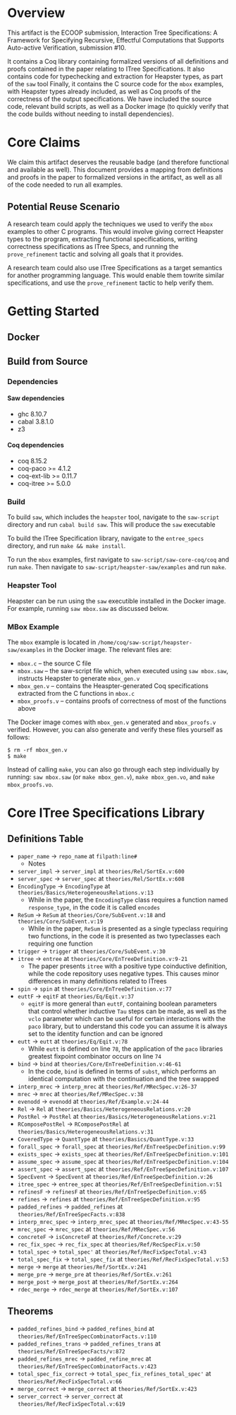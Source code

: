 # Overview
This artifact is the ECOOP submission, Interaction Tree Specifications: A Framework for Specifying Recursive, Effectful Computations that Supports Auto-active Verification, submission #10.

It contains a Coq library containing formalized versions of all definitions and proofs contained in the paper relating to ITree Specifications.
It also contains code for typechecking and extraction for Heapster types, as part of the `saw` tool
Finally, it contains the C source code for the `mbox` examples, with Heapster types already included, as well as Coq proofs of the correctness of the output specifications.
 We have included the source code, relevant build scripts, as well as a Docker image (to quickly verify that the code builds without needing to install dependencies).

# Core Claims
We claim this artifact deserves the reusable badge (and therefore functional and available as well).
This document provides a mapping from definitions and proofs in the paper to formalized versions in the artifact, as well as all of the code needed to run all examples.

## Potential Reuse Scenario
A research team could apply the techniques we used to verify the `mbox` examples to other C programs.
This would involve giving correct Heapster types to the program, extracting functional specifications, writing correctness specifications as ITree Specs, and running the `prove_refinement` tactic and solving all goals that it provides.

A research team could also use ITree Specifications as a target semantics for another programming language.
This would enable them towrite similar specifications, and use the `prove_refinement` tactic to help verify them.

# Getting Started
## Docker

## Build from Source

### Dependencies
#### Saw dependencies
- ghc 8.10.7
- cabal 3.8.1.0
- z3
#### Coq dependencies
- coq 8.15.2
- coq-paco >= 4.1.2
- coq-ext-lib >= 0.11.7
- coq-itree >= 5.0.0
### Build
To build `saw`, which includes the `heapster` tool, navigate to the `saw-script` directory and run `cabal build saw`. This will produce the `saw` executable

To build the ITree Specification library, navigate to the `entree_specs` directory, and run `make && make install`.

To run the `mbox` examples, first navigate to `saw-script/saw-core-coq/coq` and run `make`. Then navigate to `saw-script/heapster-saw/examples` and run `make`.
### Heapster Tool

Heapster can be run using the `saw` executible installed in the Docker image.
For example, running `saw mbox.saw` as discussed below.


### MBox Example

The `mbox` example is located in `/home/coq/saw-script/heapster-saw/examples` in the Docker image. The relevant files are:
- `mbox.c` – the source C file
- `mbox.saw` – the saw-script file which, when executed using `saw mbox.saw`, instructs Heapster to generate `mbox_gen.v`
- `mbox_gen.v` – contains the Heaspter-generated Coq specifications extracted from the C functions in `mbox.c`
- `mbox_proofs.v` – contains proofs of correctness of most of the functions above

The Docker image comes with `mbox_gen.v` generated and `mbox_proofs.v` verified.
However, you can also generate and verify these files yourself as follows:
```
$ rm -rf mbox_gen.v
$ make
```
Instead of calling `make`, you can also go through each step individually by running: `saw mbox.saw` (or `make mbox_gen.v`), `make mbox_gen.vo`, and `make mbox_proofs.vo`.



# Core ITree Specifications Library
## Definitions Table
- `paper_name` -> `repo_name` at `filpath:line#`
    - Notes
- `server_impl` -> `server_impl` at `theories/Rel/SortEx.v:600`
- `server_spec` -> `server_spec` at `theories/Rel/SortEx.v:608`
- `EncodingType` -> `EncodingType` at `theories/Basics/HeterogeneousRelations.v:13`
    - While in the paper, the `EncodingType` class requires a function named `response_type`, in the code it is called `encodes`
- `ReSum` -> `ReSum` at `theories/Core/SubEvent.v:18` and `theories/Core/SubEvent.v:19`
    - While in the paper, `ReSum` is presented as a single typeclass requiring two functions, in the code it is presented as two typeclasses each requiring one function
- `trigger` -> `trigger` at `theories/Core/SubEvent.v:30`
- `itree` -> `entree` at `theories/Core/EnTreeDefinition.v:9-21`
    - The paper presents `itree` with a positive type coinductive definition, while the code repository uses negative types. This causes minor differences in many definitions related to ITrees
- `spin` -> `spin` at `theories/Core/EnTreeDefinition.v:77`
- `euttF` -> `eqitF` at `theories/Eq/Eqit.v:37`
    - `eqitF` is more general than `euttF`, containing boolean parameters that control whether inductive `Tau` steps can be made, as well as the `vclo` parameter which can be useful for certain interactions with the `paco` library, but to understand this code you can assume it is always set to the identity function and can be ignored
- `eutt` -> `eutt` at `theories/Eq/Eqit.v:78`
    - While `eutt` is defined on line `78`, the application of the `paco` libraries greatest fixpoint combinator occurs on line `74`
- `bind` -> `bind` at `theories/Core/EnTreeDefinition.v:46-61`
    - In the code, `bind` is defined in terms of `subst`, which performs an identical computation with the continuation and the tree swapped
- `interp_mrec` -> `interp_mrec` at `theories/Ref/MRecSpec.v:26-37`
- `mrec` -> `mrec` at `theories/Ref/MRecSpec.v:38`
- `evenodd` -> `evenodd` at `theories/Ref/Example.v:24-44`
- `Rel` -> `Rel` at `theories/Basics/HeterogeneousRelations.v:20`
- `PostRel` -> `PostRel` at `theories/Basics/HeterogeneousRelations.v:21`
- `RComposePostRel` -> `RComposePostRel` at `theories/Basics/HeterogeneousRelations.v:31`
- `CoveredType` -> `QuantType` at `theories/Basics/QuantType.v:33`
- `forall_spec` -> `forall_spec` at `theories/Ref/EnTreeSpecDefinition.v:99`
- `exists_spec` -> `exists_spec` at `theories/Ref/EnTreeSpecDefinition.v:101`
- `assume_spec` -> `assume_spec` at `theories/Ref/EnTreeSpecDefinition.v:104`
- `assert_spec` -> `assert_spec` at `theories/Ref/EnTreeSpecDefinition.v:107`
- `SpecEvent` -> `SpecEvent` at `theories/Ref/EnTreeSpecDefinition.v:26`
- `itree_spec` -> `entree_spec` at `theories/Ref/EnTreeSpecDefinition.v:51`
- `refinesF` -> `refinesF` at `theories/Ref/EnTreeSpecDefinition.v:65`
- `refines` -> `refines` at `theories/Ref/EnTreeSpecDefinition.v:95`
- `padded_refines` -> `padded_refines` at `theories/Ref/EnTreeSpecFacts.v:838`
- `interp_mrec_spec` -> `interp_mrec_spec` at `theories/Ref/MRecSpec.v:43-55`
- `mrec_spec` -> `mrec_spec` at `theories/Ref/MRecSpec.v:56`
- `concreteF` -> `isConcreteF` at `theories/Ref/Concrete.v:29`
- `rec_fix_spec` -> `rec_fix_spec` at `theories/Ref/RecSpecFix.v:50`
-  `total_spec` -> `total_spec'` at `theories/Ref/RecFixSpecTotal.v:43`
- `total_spec_fix` -> `total_spec_fix` at `theories/Ref/RecFixSpecTotal.v:53`
- `merge` -> `merge` at `theories/Ref/SortEx.v:241`
- `merge_pre` -> `merge_pre` at `theories/Ref/SortEx.v:261` 
- `merge_post` -> `merge_post` at `theories/Ref/SortEx.v:264`
- `rdec_merge` -> `rdec_merge` at `theories/Ref/SortEx.v:107`
## Theorems
- `padded_refines_bind` -> `padded_refines_bind` at `theories/Ref/EnTreeSpecCombinatorFacts.v:110`
- `padded_refines_trans` -> `padded_refines_trans` at `theories/Ref/EnTreeSpecFacts/v:872`
- `padded_refines_mrec` -> `padded_refine_mrec` at `theories/Ref/EnTreeSpecCombinatorFacts.v:423`
- `total_spec_fix_correct` -> `total_spec_fix_refines_total_spec'` at `theories/Ref/RecFixSpecTotal.v:66`
- `merge_correct` -> `merge_correct` at `theories/Ref/SortEx.v:423`
- `server_correct` -> `server_correct` at `theories/Ref/RecFixSpecTotal.v:619`